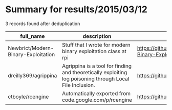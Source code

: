 
# Summary for results/2015/03/12
    
3 records found after deduplication

| full_name | description | html_url | matched_list | matched_count | pushed_at | size | stargazers_count | language | forks_count |
|-------------------------------------|----------------------------------------------------------------------------------------------------------|--------------------------------------------------------|----------------|-----------------|---------------------------|--------|--------------------|------------|---------------|
| Newbrict/Modern-Binary-Exploitation | Stuff that I wrote for modern binary exploitation class at rpi | https://github.com/Newbrict/Modern-Binary-Exploitation | ['exploit'] | 1 | 2015-03-12 06:20:53+00:00 | 188 | 0 | Assembly | 0 |
| dreilly369/agrippina | Agrippina is a tool for finding and theoretically exploiting log poisoning through Local File Inclusion. | https://github.com/dreilly369/agrippina | ['exploit'] | 1 | 2015-03-12 07:43:46+00:00 | 132 | 0 | Python | 1 |
| ctboyle/rcengine | Automatically exported from code.google.com/p/rcengine | https://github.com/ctboyle/rcengine | ['rce'] | 1 | 2015-03-12 20:34:01+00:00 | 296 | 0 | C# | 0 |
